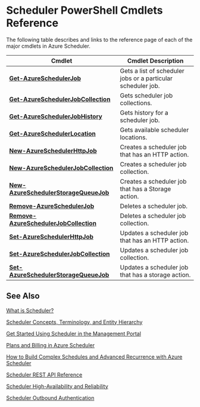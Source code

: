 <properties 
 pageTitle="Scheduler PowerShell Cmdlets Reference" 
 description="" 
 services="scheduler" 
 documentationCenter=".NET" 
 authors="krisragh" 
 manager="dwrede" 
 editor=""/>
<tags 
 ms.service="scheduler" 
 ms.workload="infrastructure-services" 
 ms.tgt_pltfrm="na" 
 ms.devlang="dotnet" 
 ms.topic="article" 
 ms.date="08/04/2015" 
 ms.author="krisragh"/>
 
# Scheduler PowerShell Cmdlets Reference

The following table describes and links to the reference page of each of the major cmdlets in Azure Scheduler.

|Cmdlet|Cmdlet Description|
|---|---|
|**[Get-AzureSchedulerJob](https://msdn.microsoft.com/en-us/library/azure/dn722516.aspx)**|Gets a list of scheduler jobs or a particular scheduler job.|
|**[Get-AzureSchedulerJobCollection](https://msdn.microsoft.com/en-us/library/azure/dn722471.aspx)**|Gets scheduler job collections.|
|**[Get-AzureSchedulerJobHistory](https://msdn.microsoft.com/en-us/library/azure/dn722514.aspx)**|Gets history for a scheduler job.|
|**[Get-AzureSchedulerLocation](https://msdn.microsoft.com/en-us/library/azure/dn722505.aspx)**|Gets available scheduler locations.|
|**[New-AzureSchedulerHttpJob](https://msdn.microsoft.com/en-us/library/azure/dn722492.aspx)**|Creates a scheduler job that has an HTTP action.|
|**[New-AzureSchedulerJobCollection](https://msdn.microsoft.com/en-us/library/azure/dn759640.aspx)**|Creates a scheduler job collection.|
|**[New-AzureSchedulerStorageQueueJob](https://msdn.microsoft.com/en-us/library/azure/dn722518.aspx)**|Creates a scheduler job that has a Storage action.|
|**[Remove-AzureSchedulerJob](https://msdn.microsoft.com/en-us/library/azure/dn722477.aspx)**|Deletes a scheduler job.|
|**[Remove-AzureSchedulerJobCollection](https://msdn.microsoft.com/en-us/library/azure/dn722530.aspx)**|Deletes a scheduler job collection.|
|**[Set-AzureSchedulerHttpJob](https://msdn.microsoft.com/en-us/library/azure/dn722474.aspx)**|Updates a scheduler job that has an HTTP action.|
|**[Set-AzureSchedulerJobCollection](https://msdn.microsoft.com/en-us/library/azure/dn759626.aspx)**|Updates a scheduler job collection.|
|**[Set-AzureSchedulerStorageQueueJob](https://msdn.microsoft.com/en-us/library/azure/dn722476.aspx)**|Updates a scheduler job that has a storage action.|


## See Also
 
 [What is Scheduler?](scheduler-intro.md)
 
 [Scheduler Concepts, Terminology, and Entity Hierarchy](scheduler-concepts-terms.md)
 
 [Get Started Using Scheduler in the Management Portal](scheduler-get-started-portal.md)
 
 [Plans and Billing in Azure Scheduler](scheduler-plans-billing.md)
 
 [How to Build Complex Schedules and Advanced Recurrence with Azure Scheduler](scheduler-advanced-complexity.md)
 
 [Scheduler REST API Reference](https://msdn.microsoft.com/library/dn528946)   
 
 [Scheduler High-Availability and Reliability](scheduler-high-availability-reliability.md)
 
 [Scheduler Outbound Authentication](scheduler-outbound-authentication.md)

  
